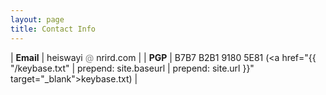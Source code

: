 ```yaml
---
layout: page
title: Contact Info
---
```


| **Email** | heiswayi <span style="display:none">-antispam-</span> <span style="opacity:0.5">@</span> <span style="display:none">-antispam-</span>nrird.com |
| **PGP** | B7B7 B2B1 9180 5E81 (<a href="{{ "/keybase.txt" | prepend: site.baseurl | prepend: site.url }}" target="_blank">keybase.txt</a>) |